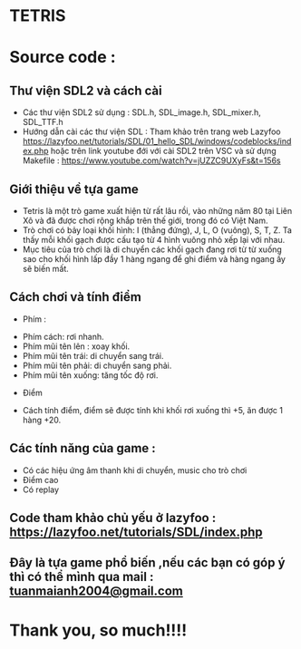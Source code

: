 # TETRIS
# Source code : 

## Thư viện SDL2 và cách cài 
- Các thư viện SDL2 sử dụng : SDL.h, SDL_image.h, SDL_mixer.h, SDL_TTF.h
- Hướng dẫn cài các thư viện SDL : Tham khảo trên trang web Lazyfoo
https://lazyfoo.net/tutorials/SDL/01_hello_SDL/windows/codeblocks/index.php
hoặc trên link youtube đới với cài SDL2 trên VSC và sử dựng Makefile  : https://www.youtube.com/watch?v=jUZZC9UXyFs&t=156s
## Giới thiệu về tựa game 
- Tetris là một trò game xuất hiện từ rất lâu rồi, vào những năm 80 tại Liên Xô và đã được chơi rộng khắp trên thế giới, trong đó có Việt Nam. 
- Trò chơi có bảy loại khối hình: I (thẳng đứng), J, L, O (vuông), S, T, Z. Ta thấy mỗi khối gạch được cấu tạo từ 4 hình vuông nhỏ xếp lại với nhau.
- Mục tiêu của trò chơi là di chuyển các khối gạch đang rơi từ từ xuống sao cho khối hình lấp đầy 1 hàng ngang để ghi điểm và hàng ngang ấy sẽ biến mất.
## Cách chơi và tính điểm
* Phím : 
- Phím cách: rơi nhanh.
- Phím mũi tên lên : xoay khối.
- Phím mũi tên trái: di chuyển sang trái.
- Phím mũi tên phải: di chuyển sang phải.
- Phím mũi tên xuống: tăng tốc độ rơi.
* Điểm
- Cách tính điểm, điểm sẽ được tính khi khối rơi xuống thì +5, ăn được 1 hàng +20.
## Các tính năng của game :
- Có các hiệu ứng âm thanh khi di chuyển, music cho trò chơi
- Điểm cao
- Có replay
## Code tham khảo chủ yếu ở lazyfoo : https://lazyfoo.net/tutorials/SDL/index.php

## Đây là tựa game phổ biến ,nếu các bạn có góp ý thì có thể mình qua mail : tuanmaianh2004@gmail.com

# Thank you, so much!!!!
